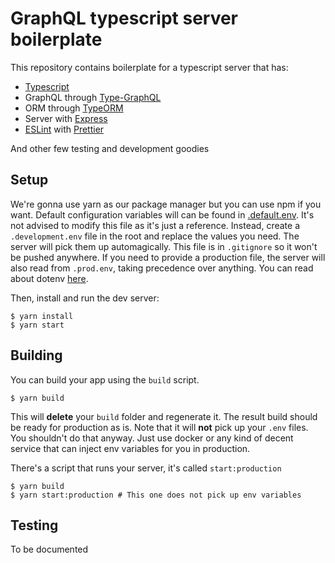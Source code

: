 # GraphQL typescript server boilerplate

This repository contains boilerplate for a typescript server that has:

- [Typescript](https://www.typescriptlang.org/)
- GraphQL through [Type-GraphQL](https://github.com/MichalLytek/type-graphql)
- ORM through [TypeORM](https://typeorm.io/)
- Server with [Express](https://expressjs.com/)
- [ESLint](https://eslint.org/) with [Prettier](https://prettier.io/)

And other few testing and development goodies

## Setup

We're gonna use yarn as our package manager but you can use npm if you want.
Default configuration variables will can be found in
[.default.env](./.default.env). It's not advised to modify this file as it's
just a reference. Instead, create a `.development.env` file in the root and
replace the values you need. The server will pick them up automagically. This
file is in `.gitignore` so it won't be pushed anywhere. If you need to
provide a production file, the server will also read from `.prod.env`, taking
precedence over anything. You can read about dotenv
[here](https://github.com/motdotla/dotenv).

Then, install and run the dev server:

```
$ yarn install
$ yarn start
```

## Building

You can build your app using the `build` script.

```
$ yarn build
```

This will **delete** your `build` folder and regenerate it. The result build
should be ready for production as is. Note that it will **not** pick up your
`.env` files. You shouldn't do that anyway. Just use docker or any kind of
decent service that can inject env variables for you in production.

There's a script that runs your server, it's called `start:production`

```
$ yarn build
$ yarn start:production # This one does not pick up env variables
```

## Testing

To be documented
